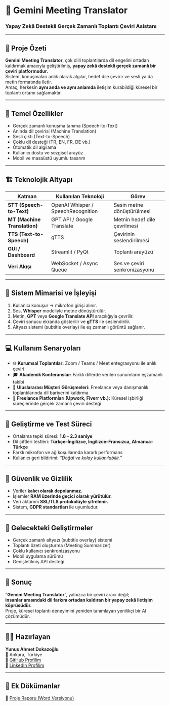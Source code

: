 # 🤖 Gemini Meeting Translator  
### Yapay Zekâ Destekli Gerçek Zamanlı Toplantı Çeviri Asistanı

---

## 🎯 Proje Özeti
**Gemini Meeting Translator**, çok dilli toplantılarda dil engelini ortadan kaldırmak amacıyla geliştirilmiş, **yapay zekâ destekli gerçek zamanlı bir çeviri platformudur.**  
Sistem, konuşmaları anlık olarak algılar, hedef dile çevirir ve sesli ya da metin formatında iletir.  
Amaç, herkesin **aynı anda ve aynı anlamda** iletişim kurabildiği küresel bir toplantı ortamı sağlamaktır.

---

## 🧠 Temel Özellikler
- Gerçek zamanlı konuşma tanıma (Speech-to-Text)  
- Anında dil çevirisi (Machine Translation)  
- Sesli çıktı (Text-to-Speech)  
- Çoklu dil desteği (TR, EN, FR, DE vb.)  
- Otomatik dil algılama  
- Kullanıcı dostu ve sezgisel arayüz  
- Mobil ve masaüstü uyumlu tasarım  

---

## 🏗️ Teknolojik Altyapı
| Katman | Kullanılan Teknoloji | Görev |
|--------|----------------------|--------|
| **STT (Speech-to-Text)** | OpenAI Whisper / SpeechRecognition | Sesin metne dönüştürülmesi |
| **MT (Machine Translation)** | GPT API / Google Translate | Metnin hedef dile çevrilmesi |
| **TTS (Text-to-Speech)** | gTTS | Çevirinin seslendirilmesi |
| **GUI / Dashboard** | Streamlit / PyQt | Toplantı arayüzü |
| **Veri Akışı** | WebSocket / Async Queue | Ses ve çeviri senkronizasyonu |

---

## 🧩 Sistem Mimarisi ve İşleyişi
1. Kullanıcı konuşur → mikrofon girişi alınır.  
2. Ses, **Whisper** modeliyle metne dönüştürülür.  
3. Metin, **GPT** veya **Google Translate API** aracılığıyla çevrilir.  
4. Çeviri sonucu ekranda gösterilir ve **gTTS** ile seslendirilir.  
5. Altyazı sistemi (subtitle overlay) ile eş zamanlı görüntü sağlanır.

---

## 💻 Kullanım Senaryoları
- 🌐 **Kurumsal Toplantılar:** Zoom / Teams / Meet entegrasyonu ile anlık çeviri  
- 🎓 **Akademik Konferanslar:** Farklı dillerde verilen sunumların eşzamanlı takibi  
- 💼 **Uluslararası Müşteri Görüşmeleri:** Freelance veya danışmanlık toplantılarında dil bariyerini kaldırma  
- 🤝 **Freelance Platformları (Upwork, Fiverr vb.):** Küresel işbirliği süreçlerinde gerçek zamanlı çeviri desteği  

---

## 🧪 Geliştirme ve Test Süreci
- Ortalama tepki süresi: **1.8 – 2.3 saniye**  
- Dil çiftleri testleri: **Türkçe–İngilizce, İngilizce–Fransızca, Almanca–Türkçe**  
- Farklı mikrofon ve ağ koşullarında kararlı performans  
- Kullanıcı geri bildirimi: *“Doğal ve kolay kullanılabilir.”*

---

## 🔐 Güvenlik ve Gizlilik
- Veriler **kalıcı olarak depolanmaz.**  
- İşlemler **RAM üzerinde geçici olarak yürütülür.**  
- Veri aktarımı **SSL/TLS protokolüyle şifrelenir.**  
- Sistem, **GDPR standartları** ile uyumludur.

---

## 🚀 Gelecekteki Geliştirmeler
- Gerçek zamanlı altyazı (subtitle overlay) sistemi  
- Toplantı özeti oluşturma (Meeting Summarizer)  
- Çoklu kullanıcı senkronizasyonu  
- Mobil uygulama sürümü  
- Genişletilmiş API desteği  

---

## 📜 Sonuç
“**Gemini Meeting Translator**”, yalnızca bir çeviri aracı değil;  
**insanlar arasındaki dil farkını ortadan kaldıran bir yapay zekâ iletişim köprüsüdür.**  
Proje, küresel toplantı deneyimini yeniden tanımlayan yenilikçi bir AI çözümüdür.

---

## 👨‍💻 Hazırlayan
**Yunus Ahmet Dokazoğlu**  
📍 Ankara, Türkiye  
🔗 [GitHub Profilim](https://github.com/AhmetDokazoglu)  
🔗 [LinkedIn Profilim](https://www.linkedin.com/in/ahmet-dokazo%C4%9Flu-9660b2346/)

---

## 📎 Ek Dökümanlar  
📄 [Proje Raporu (Word Versiyonu)](https://github.com/AhmetDokazoglu/Gemini-Meeting-Translator--AI-Toplant--Asistan--/raw/refs/heads/main/Gemini%20Meeting%20Translator%20(AI%20Toplant%C4%B1%20Asistan%C4%B1).docx)
